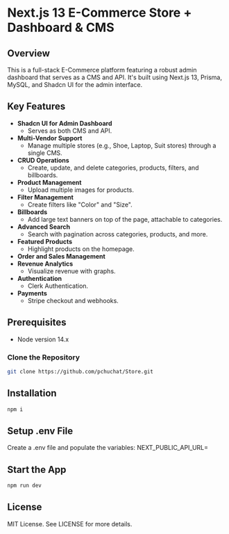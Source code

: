 # Next.js 13 E-Commerce Store + Dashboard & CMS

## Overview

This is a full-stack E-Commerce platform featuring a robust admin dashboard that serves as a CMS and API. It's built using Next.js 13, Prisma, MySQL, and Shadcn UI for the admin interface.



## Key Features

- **Shadcn UI for Admin Dashboard**
  - Serves as both CMS and API.
- **Multi-Vendor Support**
  - Manage multiple stores (e.g., Shoe, Laptop, Suit stores) through a single CMS.
- **CRUD Operations**
  - Create, update, and delete categories, products, filters, and billboards.
- **Product Management**
  - Upload multiple images for products.
- **Filter Management**
  - Create filters like "Color" and "Size".
- **Billboards**
  - Add large text banners on top of the page, attachable to categories.
- **Advanced Search**
  - Search with pagination across categories, products, and more.
- **Featured Products**
  - Highlight products on the homepage.
- **Order and Sales Management**
- **Revenue Analytics**
  - Visualize revenue with graphs.
- **Authentication**
  - Clerk Authentication.
- **Payments**
  - Stripe checkout and webhooks.

## Prerequisites

- Node version 14.x
### Clone the Repository

```bash
git clone https://github.com/pchuchat/Store.git
````
## Installation
```bash
npm i
````
## Setup .env File
Create a .env file and populate the variables:
NEXT_PUBLIC_API_URL=

## Start the App 
```bash
npm run dev
````
## License
MIT License. See LICENSE for more details.
